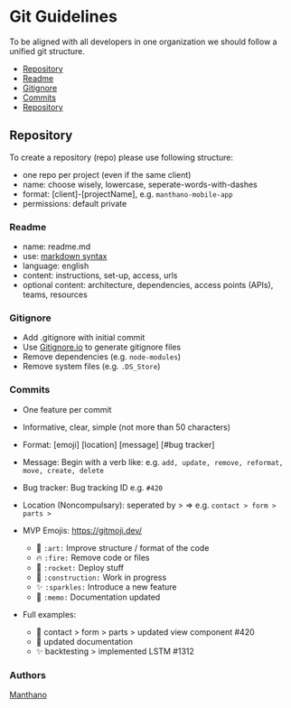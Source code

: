 # Git Guidelines

To be aligned with all developers in one organization we should follow a unified git structure.

- [Repository](#Repository)
- [Readme](#Readme)
- [Gitignore](#Gitignore)
- [Commits](#Commits)
- [Repository](#Authors)

## Repository

To create a repository (repo) please use following structure:
- one repo per project (even if the same client)
- name: choose wisely, lowercase, seperate-words-with-dashes
- format: [client]-[projectName], e.g. `manthano-mobile-app`
- permissions: default private

### Readme
- name: readme.md
- use: [markdown syntax]("https://github.com/adam-p/markdown-here/wiki/Markdown-Cheatsheet")
- language: english
- content: instructions, set-up, access, urls
- optional content: architecture, dependencies, access points (APIs), teams, resources

### Gitignore
- Add .gitignore with initial commit
- Use <a href="https://gitignore.io" rel="nofollow">Gitignore.io</a> to generate gitignore files
- Remove dependencies (e.g. `node-modules`)
- Remove system files (e.g. `.DS_Store`)

### Commits
- One feature per commit
- Informative, clear, simple (not more than 50 characters)
- Format: [emoji] [location] [message] [#bug tracker]
- Message: Begin with a verb like: e.g. `add, update, remove, reformat, move, create, delete`
- Bug tracker: Bug tracking ID e.g. `#420`
- Location (Noncompulsary): seperated by > => e.g. `contact > form > parts >`

- MVP Emojis: <a href="https://gitmoji.dev/">https://gitmoji.dev/</a><p>
  - :art: `:art:` Improve structure / format of the code  
  - :fire: `:fire:` Remove code or files  
  - :rocket: `:rocket:` Deploy stuff  
  - :construction: `:construction:` Work in progress  
  - :sparkles: `:sparkles:` Introduce a new feature  
  - :memo: `:memo:` Documentation updated  
- Full examples:<p>
  - :art: contact > form > parts > updated view component #420
  - :memo: updated documentation
  - :sparkles: backtesting > implemented LSTM #1312

### Authors

<a href="https://github.com/Man7hano">Manthano</a>
